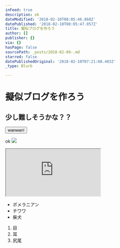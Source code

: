 ```yaml
---
inFeed: true
description: ok
dateModified: '2018-02-10T08:05:46.860Z'
datePublished: '2018-02-10T08:05:47.057Z'
title: 擬似ブログを作ろう
author: []
publisher: {}
via: {}
hasPage: false
sourcePath: _posts/2018-02-09-.md
starred: false
datePublishedOriginal: '2018-02-10T07:21:08.403Z'
_type: Blurb

---
```

# **擬似ブログを作ろう**

## 少し難しそうかな？？

<button data-role="cta" style="">wanwan!</button>

ok
![](https://the-grid-user-content.s3-us-west-2.amazonaws.com/857fcbc9-dbb4-478b-8cc2-68e1cf9810eb.jpg)

<iframe src="https://the-grid.github.io/ed-location/?latitude=19.590615&amp;longitude=-155.424133&amp;zoom=5&amp;address=Hawaii%2C%20United%20States" style=""></iframe>

* ポメラニアン
* チワワ
* 柴犬

1. 目
2. 耳
3. 尻尾